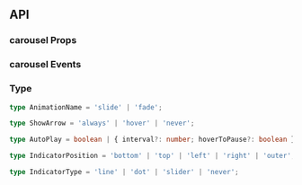 ## API

### carousel Props

<field-table :data="carouselProps"/>

### carousel Events

<field-table :data="carouselEvents" type="emits"/>

### Type

```typescript
type AnimationName = 'slide' | 'fade';

type ShowArrow = 'always' | 'hover' | 'never';

type AutoPlay = boolean | { interval?: number; hoverToPause?: boolean };

type IndicatorPosition = 'bottom' | 'top' | 'left' | 'right' | 'outer';

type IndicatorType = 'line' | 'dot' | 'slider' | 'never';
```

<script setup>
import { ref } from 'vue';

const carouselProps = ref([
  {
    name: 'current (v-model)',
    desc: '当前展示索引',
    type: 'number',
    value: '-',
  },
  {
    name: 'default-current',
    desc: '当前展示索引',
    type: 'number',
    value: '1',
  },
  {
    name: 'auto-play',
    desc: '是否自动循环展示，或者传入 { interval: 自动切换的时间间隔(默认: 3000), hoverToPause: 鼠标悬浮时是否暂停自动切换(默认: true) } 进行高级配置',
    type: 'AutoPlay',
    value: 'false',
  },
  {
    name: 'move-speed',
    desc: '幻灯片移动速率(ms)',
    type: 'number',
    value: '500',
  },
  {
    name: 'animation-name',
    desc: '切换动画',
    type: 'AnimationName',
    value: "'slide'",
  },
  {
    name: 'trigger',
    desc: '幻灯片切换触发方式, click/hover 指示器',
    type: 'EventTrigger',
    value: "'click'",
    href: "/guide/types"
  },
  {
    name: 'direction',
    desc: '幻灯片移动方向',
    type: "Direction",
    value: "'horizontal'",
    href:"/guide/types"
  },
  {
    name: 'show-arrow',
    desc: '切换箭头显示时机',
    type: 'ShowArrow',
    value: "'always'",
  },
  {
    name: 'arrow-class',
    desc: '切换箭头样式',
    type: 'ClassName',
    value: '-',
    href:"/guide/types"
  },
  {
    name: 'indicator-type',
    desc: '指示器类型，可为小方块和小圆点或不显示',
    type: 'IndicatorType',
    value: "'dot'",
  },
  {
    name: 'indicator-position',
    desc: '指示器位置',
    type: 'IndicatorPosition',
    value: "'bottom'",
  },
  {
    name: 'indicator-class',
    desc: '指示器的样式',
    type: 'ClassName',
    value: '-',
    href:"/guide/types"
  },
  {
    name: 'transition-timing-function',
    desc: '过渡速度曲线, 默认匀速 transition-timing-function',
    type: 'string',
    value: "'cubic-bezier(0.34, 0.69, 0.1, 1)'",
  },
]);

const carouselEvents = ref([
  {
    name: 'change',
    desc: '幻灯片发生切换时的回调函数',
    type: {
      index: 'number',
      prevIndex: 'number',
      isManual: 'boolean'
    },
    value: '-',
  },
]);

const carouselSlots = ref([
  {
    name: 'default',
    desc: '轮播内容',
    type: '-',
    value: '-',
  },
]);
</script>
